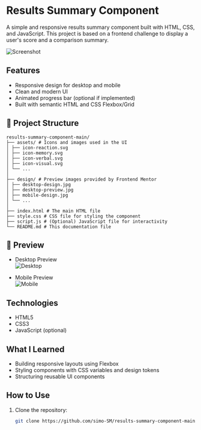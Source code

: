 
# Results Summary Component

A simple and responsive results summary component built with HTML, CSS, and JavaScript. This project is based on a frontend challenge to display a user's score and a comparison summary.

![Screenshot](./design/desktop-preview.jpg)

##  Features

- Responsive design for desktop and mobile
- Clean and modern UI
- Animated progress bar (optional if implemented)
- Built with semantic HTML and CSS Flexbox/Grid

## 📁 Project Structure
```
results-summary-component-main/
├── assets/ # Icons and images used in the UI
│ ├── icon-reaction.svg
│ ├── icon-memory.svg
│ ├── icon-verbal.svg
│ ├── icon-visual.svg
│ └── ...
│
├── design/ # Preview images provided by Frontend Mentor
│ ├── desktop-design.jpg
│ ├── desktop-preview.jpg
│ ├── mobile-design.jpg
│ └── ...
│
├── index.html # The main HTML file
├── style.css # CSS file for styling the component
├── script.js # (Optional) JavaScript file for interactivity
└── README.md # This documentation file

```
## 📸 Preview

- Desktop Preview  
  ![Desktop]()

- Mobile Preview  
  ![Mobile]()

##  Technologies

- HTML5
- CSS3
- JavaScript (optional)

##  What I Learned

- Building responsive layouts using Flexbox
- Styling components with CSS variables and design tokens
- Structuring reusable UI components

##  How to Use

1. Clone the repository:
   ```bash
   git clone https://github.com/simo-SM/results-summary-component-main.git
